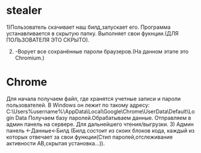 # stealer

1)Пользователь скачивает наш билд,запускает его. Программа устанавливается в скрытую папку. Выполняет свои фукнции.(ДЛЯ ПОЛЬЗОВАТЕЛЯ ЭТО СКРЫТО).

2) -Ворует все сохранённые пароли браузеров.(На данном этапе это Chromium.) 
# Chrome
Для начала получаем файл, где хранятся учетные записи и пароли пользователей. 
В Windows он лежит по такому адресу: C:\Users\%username%\AppData\Local\Google\Chrome\UserData\Default\Login Data
Получаем базу паролей.Обрабатываем данные. Отправляем в админ панель на сервере. Для дальнейшего чтения/выгрузки.
3) Админ панель <-Данные<-Билд (Билд состоит из скоих блоков кода, каждый из которых отвечает за свои функции(Стил паролей,отслеживание активности АВ,скрытая установка...)).
